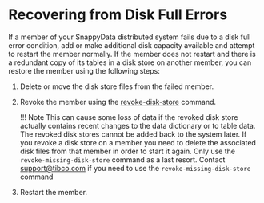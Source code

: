 <a id="recovering_from_disk_full_errors"></a>

# Recovering from Disk Full Errors

If a member of your SnappyData distributed system fails due to a disk full error condition, add or make additional disk capacity available and attempt to restart the member normally. If the member does not restart and there is a redundant copy of its tables in a disk store on another member, you can restore the member using the following steps:

1.  Delete or move the disk store files from the failed member.
<!--  Use the [list-missing-disk-stores](../reference/command_line_utilities/store-list-missing-disk-stores.md) snappy-shell command to identify any missing data. You may need to manually restore this data.-->

2.  Revoke the member using the [revoke-disk-store](../reference/command_line_utilities/store-revoke-missing-disk-stores.md) command.

	!!! Note
		This can cause some loss of data if the revoked disk store actually contains recent changes to the data dictionary or to table data. The revoked disk stores cannot be added back to the system later. If you revoke a disk store on a member you need to delete the associated disk files from that member in order to start it again. Only use the `revoke-missing-disk-store` command as a last resort.  Contact [support@tibco.com](mailto:support@tibco.com) if you need to use the `revoke-missing-disk-store` command

3.  Restart the member.
